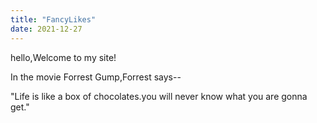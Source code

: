 ```yaml
---
title: "FancyLikes"
date: 2021-12-27
---
```


hello,Welcome to my site!

In the movie Forrest Gump,Forrest says--

"Life is like a box of chocolates.you will never know what you are gonna get."
